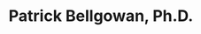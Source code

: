 ---
title: "Patrick Bellgowan, Ph.D."
presenter_id: patrick_bellgowan
layout: member_all_presentations
permalink: /member_full_publications/:presenter_id/
---